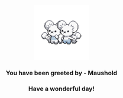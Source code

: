 <p align="center">
    <img src="https://raw.githubusercontent.com/PokeAPI/sprites/master/sprites/pokemon/925.png" width="150" height="150">
</p>
<h3 align="center">You have been greeted by - <b>Maushold</b></h3>
<h3 align="center">Have a wonderful day!</h3>
